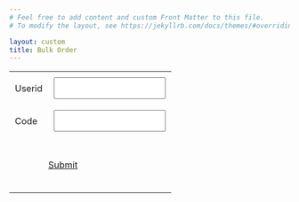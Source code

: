 ```yaml
---
# Feel free to add content and custom Front Matter to this file.
# To modify the layout, see https://jekyllrb.com/docs/themes/#overriding-theme-defaults

layout: custom
title: Bulk Order
---
```


<style>
  .table * {
    padding: 10px !important;
  }
</style>

<table id="login" class="table">
	<tr>
		<td>Userid</td> 
		<td><input id="email"/></td>
	</tr>
	<tr>
		<td>Code</td>
		<td><input id="hash"/></td>
	</tr>
	<tr>
		<td colspan="2">
			<div class="ec-size ec-size--xl">
				<div class="ec-store">
					<div class="form-control form-control--button form-control--secondary btn-get-direction">
						<a class="form-control__button" href="#" onclick="checkNRedirectToClient(); return false;" target="_blank">
							<span class="form-control__button-text">
								<span>Submit</span>
							</span>
						</a>
					</div>
				</div>
			</div>
		</td>
	</tr>
</table>

<script>
	clientData = {
		"client1@shristigroup.com": { "hash": "abcd", "redirect": "8d92e8d3-864e-48be-815c-af415a70600f" },
		"client2@shristigroup.com": { "hash": "wxyz", "redirect": "e5172ad1-bd20-4473-acc0-4b82336403e9" },
		"newerahospitalpvtltd": { "hash": "@123", "redirect": "dba9297c-e4bc-40cd-8ec0-0f83f3e96416" },
		"wockhearthospitalnagpur": { "hash": "@123", "redirect": "02ce3b96-20fa-49b0-a66e-4184b43022d5" },
		"kingswayhospitalnagpur": { "hash": "KWHOSP", "redirect": "a5849fd4-0628-444f-8c7c-5dd52c747954" },
		"paridhidiabetescentre": { "hash": "pdcr", "redirect": "eaf9f969-54d8-45c4-a86c-49cec8408f94" },
		"medishineraipur": { "hash": "medishineraipur", "redirect": "510bbd44-55e3-43d2-984f-88d305c0dca2" },
		"tiwariclinicallab": { "hash": "tcl", "redirect": "f93ce79c-e66c-4344-ae34-075c4c52843e" },
		"cardionhospital": { "hash": "chn", "redirect": "81ab5128-8ea3-4c2d-9007-a724f9453528" },
		"arnejaheartinstitute": { "hash": "ahin", "redirect": "8409d83d-8170-48db-af57-7d36234c839f" },
		"swarajdiagnosticcentre": { "hash": "sdcn", "redirect": "a40f9a61-746c-4096-b2db-f9d908fce110" },
		"drajaylanjewar": { "hash": "draln", "redirect": "b7d38cb1-e700-4cde-92b3-7042d5d62945" },
		"matrusewasangh": { "hash": "mss", "redirect": "5a138f3e-05f3-44ba-9be8-b84873985eb4" },
		"mayashihealthcare": { "hash": "mhn", "redirect": "c9ccdd61-84e7-433e-a91d-ad125b469320" },
		"suvishwasdiagnostics": { "hash": "sdn", "redirect": "e07a7017-608f-4ce3-8086-c5db35ee0b0a" },
		
	}
	function checkNRedirectToClient() {
		var email = document.getElementById('email').value.trim();
		var hash = document.getElementById('hash').value.trim();


		if (clientData[email] && hash === clientData[email]["hash"]) {
			var newLocation =  window.location.href + clientData[email]["redirect"]
			//console.log(newLocation)
			window.location.href = newLocation;
			return false;
		}
		
		alert("No matching information found. Try again.")
	}
</script>
